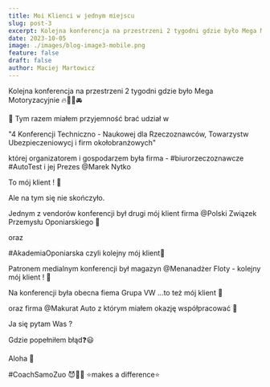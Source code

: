 ```yaml
---
title: Moi Klienci w jednym miejscu
slug: post-3
excerpt: Kolejna konferencja na przestrzeni 2 tygodni gdzie było Mega Motoryzacyjnie. Tym razem miałem przyjemność brać udział...
date: 2023-10-05
image: ./images/blog-image3-mobile.png
feature: false
draft: false
author: Maciej Martowicz
---
```


Kolejna konferencja na przestrzeni 2 tygodni gdzie było Mega Motoryzacyjnie 🔥💪🏼🚘

📍 Tym razem miałem przyjemność brać udział w

"4 Konferencji Techniczno - Naukowej dla Rzeczoznawców, Towarzystw Ubezpieczeniowycj i firm okołobranżowych"

której organizatorem i gospodarzem była firma - #biurorzeczoznawcze #AutoTest i jej Prezes
@Marek Nytko

To mój klient ! 🤗

Ale na tym się nie skończyło.

Jednym z vendorów konferencji był drugi mój klient firma @Polski Związek Przemysłu Oponiarskiego 🤗

oraz

#AkademiaOponiarska czyli kolejny mój klient🤗

Patronem medialnym konferencji był magazyn @Menanadżer Floty - kolejny mój klient ! 🤗

Na konferencji była obecna fiema Grupa VW ...to też mój klient 🤗

oraz firma @Makurat Auto z którym miałem okazję współpracować 🤗

Ja się pytam Was ?

Gdzie popełniłem błąd❓️😃

Aloha 🤙

#CoachSamoZuo 😈🏴‍☠️
⭐️makes a difference⭐️
